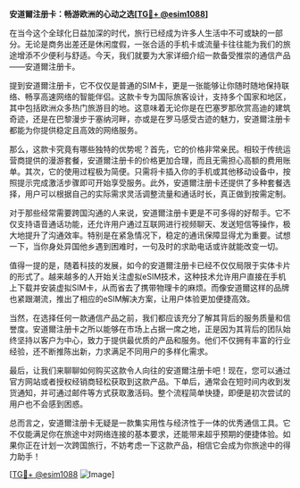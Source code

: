 **安道爾注册卡：畅游欧洲的心动之选[[TG💪+ @esim1088](https://t.me/s/esim1088)]**

在当今这个全球化日益加深的时代，旅行已经成为许多人生活中不可或缺的一部分。无论是商务出差还是休闲度假，一张合适的手机卡或流量卡往往能为我们的旅途增添不少便利与舒适。今天，我们就要为大家详细介绍一款备受推崇的通信产品——安道爾注册卡。

提到安道爾注册卡，它不仅仅是普通的SIM卡，更是一张能够让你随时随地保持联络、畅享高速网络的智能伴侣。这款卡专为国际旅客设计，支持多个国家和地区，其中包括欧洲众多热门旅游目的地。这意味着无论你是在巴塞罗那欣赏高迪的建筑奇迹，还是在巴黎漫步于塞纳河畔，亦或是在罗马感受古迹的魅力，安道爾注册卡都能为你提供稳定且高效的网络服务。

那么，这款卡究竟有哪些独特的优势呢？首先，它的价格非常亲民。相较于传统运营商提供的漫游套餐，安道爾注册卡的价格更加合理，而且无需担心高额的费用账单。其次，它的使用过程极为简便。只需将卡插入你的手机或其他移动设备中，按照提示完成激活步骤即可开始享受服务。此外，安道爾注册卡还提供了多种套餐选择，用户可以根据自己的实际需求灵活调整流量和通话时长，真正做到按需定制。

对于那些经常需要跨国沟通的人来说，安道爾注册卡更是不可多得的好帮手。它不仅支持语音通话功能，还允许用户通过互联网进行视频聊天、发送短信等操作，极大地提升了沟通效率。特别是在紧急情况下，稳定的通讯保障显得尤为重要。试想一下，当你身处异国他乡遇到困难时，一句及时的求助电话或许就能改变一切。

值得一提的是，随着科技的发展，如今的安道爾注册卡已经不仅仅局限于实体卡片的形式了。越来越多的人开始关注虚拟eSIM技术，这种技术允许用户直接在手机上下载并安装虚拟SIM卡，从而省去了携带物理卡的麻烦。而像安道爾这样的品牌也紧跟潮流，推出了相应的eSIM解决方案，让用户体验更加便捷高效。

当然，在选择任何一款通信产品之前，我们都应该充分了解其背后的服务质量和信誉度。安道爾注册卡之所以能够在市场上占据一席之地，正是因为其背后的团队始终坚持以客户为中心，致力于提供最优质的产品和服务。他们不仅拥有丰富的行业经验，还不断推陈出新，力求满足不同用户的多样化需求。

最后，让我们来聊聊如何购买这款令人向往的安道爾注册卡吧！现在，您可以通过官方网站或者授权经销商轻松获取到这款产品。下单后，通常会在短时间内收到发货通知，并可通过邮件等方式获取激活码。整个流程简单快捷，即便是初次尝试的用户也不会感到困惑。

总而言之，安道爾注册卡无疑是一款集实用性与经济性于一体的优秀通信工具。它不仅能满足你在旅途中对网络连接的基本要求，还能带来超乎预期的便捷体验。如果你正在计划一次跨国旅行，不妨考虑一下这款产品，相信它会成为你旅途中的得力助手！

[[TG💪+ @esim1088](https://t.me/s/esim1088) ![Image](https://i.postimg.cc/4NQfJmqS/Snipaste-2025-05-13-00-14-12.png)]
